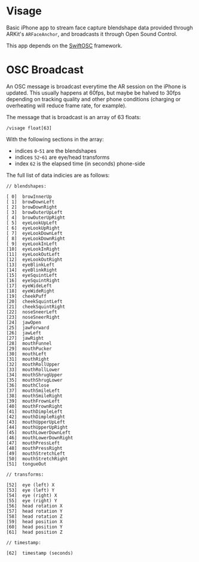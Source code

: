 # Visage

Basic iPhone app to stream face capture blendshape data provided through ARKit's `ARFaceAnchor`, and broadcasts it through Open Sound Control.

This app depends on the [SwiftOSC](https://github.com/ExistentialAudio/SwiftOSC) framework.

# OSC Broadcast

An OSC message is broadcast everytime the AR session on the iPhone is updated. This usually happens at 60fps, but maybe be halved to 30fps depending on tracking quality and other phone conditions (charging or overheating will reduce frame rate, for example).

The message that is broadcast is an array of 63 floats:

`/visage float[63]`

With the following sections in the array:

- indices `0`-`51` are the blendshapes
- indices `52`-`61` are eye/head transforms
- index `62` is the elapsed time (in seconds) phone-side

The full list of data indicies are as follows:

```
// blendshapes:

[ 0]  browInnerUp
[ 1]  browDownLeft
[ 2]  browDownRight
[ 3]  browOuterUpLeft
[ 4]  browOuterUpRight
[ 5]  eyeLookUpLeft
[ 6]  eyeLookUpRight
[ 7]  eyeLookDownLeft
[ 8]  eyeLookDownRight
[ 9]  eyeLookInLeft
[10]  eyeLookInRight
[11]  eyeLookOutLeft
[12]  eyeLookOutRight
[13]  eyeBlinkLeft
[14]  eyeBlinkRight
[15]  eyeSquintLeft
[16]  eyeSquintRight
[17]  eyeWideLeft
[18]  eyeWideRight
[19]  cheekPuff
[20]  cheekSquintLeft
[21]  cheekSquintRight
[22]  noseSneerLeft
[23]  noseSneerRight
[24]  jawOpen
[25]  jawForward
[26]  jawLeft
[27]  jawRight
[28]  mouthFunnel
[29]  mouthPucker
[30]  mouthLeft
[31]  mouthRight
[32]  mouthRollUpper
[33]  mouthRollLower
[34]  mouthShrugUpper
[35]  mouthShrugLower
[36]  mouthClose
[37]  mouthSmileLeft
[38]  mouthSmileRight
[39]  mouthFrownLeft
[40]  mouthFrownRight
[41]  mouthDimpleLeft
[42]  mouthDimpleRight
[43]  mouthUpperUpLeft
[44]  mouthUpperUpRight
[45]  mouthLowerDownLeft
[46]  mouthLowerDownRight
[47]  mouthPressLeft
[48]  mouthPressRight
[49]  mouthStretchLeft
[50]  mouthStretchRight
[51]  tongueOut

// transforms:

[52]  eye (left) X
[53]  eye (left) Y
[54]  eye (right) X
[55]  eye (right) Y
[56]  head rotation X
[57]  head rotation Y
[58]  head rotation Z
[59]  head position X
[60]  head position Y
[61]  head position Z

// timestamp:

[62]  timestamp (seconds)
```

